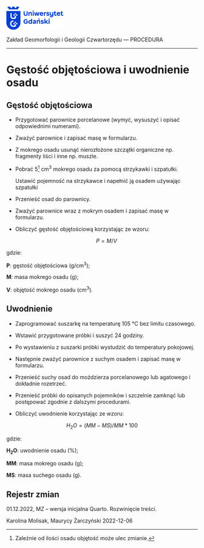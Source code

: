 
<div fig-alt="Logo: Uniwersytet Gdański" fig-align="left">

[<img src="images/log-ug_pl.png" width="150" />](https://geomorfologia.ug.edu.pl)

</div>

Zakład Geomorfologii i Geologii Czwartorzędu — PROCEDURA

------------------------------------------------------------------------

# Gęstość objętościowa i uwodnienie osadu

## Gęstość objętościowa

- Przygotować parownice porcelanowe (wymyć, wysuszyć i opisać
  odpowiednimi numerami).

- Zważyć parownice i zapisać masę w formularzu.

- Z mokrego osadu usunąć nierozłożone szczątki organiczne np. fragmenty
  liści i inne np. muszle.

- Pobrać 5[^1] cm<sup>3</sup> mokrego osadu za pomocą strzykawki i
  szpatułki.

  Ustawić pojemność na strzykawce i napełnić ją osadem używając
  szpatułki

- Przenieść osad do parownicy.

- Zważyć parownice wraz z mokrym osadem i zapisać masę w formularzu.

- Obliczyć gęstość objętościową korzystając ze wzoru:

  $$
  P = M / V
  $$

gdzie:

**P**: gęstość objętościowa (g/cm<sup>3</sup>);

**M**: masa mokrego osadu (g);

**V**: objętość mokrego osadu (cm<sup>3</sup>).

## Uwodnienie

- Zaprogramować suszarkę na temperaturę 105 °C bez limitu czasowego.

- Wstawić przygotowane próbki i suszyć 24 godziny.

- Po wystawieniu z suszarki próbki wystudzić do temperatury pokojowej.

- Następnie zważyć parownice z suchym osadem i zapisać masę w
  formularzu.

- Przenieść suchy osad do moździerza porcelanowego lub agatowego i
  dokładnie rozetrzeć.

- Przenieść próbki do opisanych pojemników i szczelnie zamknąć lub
  postępować zgodnie z dalszymi procedurami.

- Obliczyć uwodnienie korzystając ze wzoru:

$$H_2O = (MM - MS) / MM * 100$$

gdzie:

**H<sub>2</sub>O**: uwodnienie osadu (%);

**MM**: masa mokrego osadu (g);

**MS**: masa suchego osadu (g).

## Rejestr zmian

01.12.2022, MZ – wersja inicjalna Quarto. Rozwinięcie treści.

Karolina Molisak, Maurycy Żarczyński 2022-12-06

[^1]: Zależnie od ilości osadu objętość może ulec zmianie.
